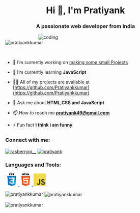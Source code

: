 <div align="center" style="position: fixed; top: 0;  ">
  <img src="https://encrypted-tbn0.gstatic.com/images?q=tbn:ANd9GcT2kdq_UX302MAb_EZBONqYxjKj4z8i1HbpxFMEietI&s" alt="">
</div>

<h1 align="center">Hi 👋, I'm Pratiyank</h1>
<h3 align="center">A passionate web developer from India</h3>

<img align="right" alt="coding" width="400px" src="https://user-images.githubusercontent.com/74038190/225813708-98b745f2-7d22-48cf-9150-083f1b00d6c9.gif">


<p align="left"> <img src="https://komarev.com/ghpvc/?username=pratiyankkumar&label=Profile%20views&color=0e75b6&style=flat" alt="pratiyankkumar" /> </p>

<p align="left"> <a href="https://twitter.com/" target="blank"><img src="https://img.shields.io/twitter/follow/?logo=twitter&style=for-the-badge" alt="" /></a> </p>

- 🔭 I’m currently working on [making some small Projects](https://pratiyankkumar.github.io/tic-tac-toe-game/index.html)

- 🌱 I’m currently learning **JavaScript**

- 👨‍💻 All of my projects are available at [https://github.com/Pratiyankkumar](https://github.com/Pratiyankkumar)

- 💬 Ask me about **HTML,CSS and JavaScript**

- 📫 How to reach me **pratiyank49@gmail.com**

- ⚡ Fun fact **I think i am funny**

<h3 align="left">Connect with me:</h3>
<p align="left">
<a href="https://instagram.com/rasberrypi__" target="blank"><img align="center" src="https://raw.githubusercontent.com/rahuldkjain/github-profile-readme-generator/master/src/images/icons/Social/instagram.svg" alt="rasberrypi__" height="30" width="40" /></a>
<a href="https://www.leetcode.com/pratiyank" target="blank"><img align="center" src="https://raw.githubusercontent.com/rahuldkjain/github-profile-readme-generator/master/src/images/icons/Social/leet-code.svg" alt="pratiyank" height="30" width="40" /></a>
</p>

<h3 align="left">Languages and Tools:</h3>
<p align="left"> <a href="https://www.w3schools.com/css/" target="_blank" rel="noreferrer"> <img src="https://raw.githubusercontent.com/devicons/devicon/master/icons/css3/css3-original-wordmark.svg" alt="css3" width="40" height="40"/> </a> <a href="https://www.w3.org/html/" target="_blank" rel="noreferrer"> <img src="https://raw.githubusercontent.com/devicons/devicon/master/icons/html5/html5-original-wordmark.svg" alt="html5" width="40" height="40"/> </a> <a href="https://developer.mozilla.org/en-US/docs/Web/JavaScript" target="_blank" rel="noreferrer"> <img src="https://raw.githubusercontent.com/devicons/devicon/master/icons/javascript/javascript-original.svg" alt="javascript" width="40" height="40"/> </a> </p>

<p><img align="left" src="https://github-readme-stats.vercel.app/api/top-langs?username=pratiyankkumar&show_icons=true&locale=en&layout=compact" alt="pratiyankkumar" /></p>

<p>&nbsp;<img align="center" src="https://github-readme-stats.vercel.app/api?username=pratiyankkumar&show_icons=true&locale=en" alt="pratiyankkumar" /></p>

<p><img align="center" src="https://github-readme-streak-stats.herokuapp.com/?user=pratiyankkumar&" alt="pratiyankkumar" /></p>
